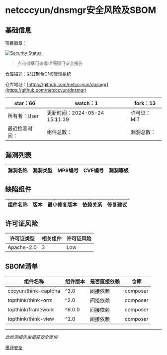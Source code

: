 # netcccyun/dnsmgr安全风险及SBOM

## 基础信息

项目徽章：

[![Security Status](https://www.murphysec.com/platform3/v31/badge/1798065877093322752.svg)](https://www.murphysec.com/console/report/1777050398681198592/1798065877093322752)

> 点击徽章可查看详细项目安全报告

仓库描述：彩虹聚合DNS管理系统

仓库地址：[https://github.com/netcccyun/dnsmgr](https://github.com/netcccyun/dnsmgr)

| star：66 | watch：1 | fork：13 |
| ----------- | -------------- | ------------ |
| 所有者：User | 更新时间：2024-05-24 15:11:39 | 许可证：MIT |
| 最近检测时间： | 组件总数： | 漏洞总数： |




## 漏洞列表

| 漏洞名称 | 漏洞类型 | MPS编号 | CVE编号 | 漏洞等级 |
| ------- | ------ | ------- | ------ | ----- |





## 缺陷组件

| 组件名称 | 版本 | 最小修复版本 | 依赖关系 | 修复建议 |
| -------- | ---- | ------------ | -------- | -------- |





## 许可证风险

| 许可证类型 | 相关组件 | 许可证风险 |
| ---------- | -------- | ---------- |
|Apache-2.0|3|Low|




## SBOM清单

| 组件名称 | 组件版本 | 是否直接依赖 | 仓库 |
| -------- | -------- | ------------ | ---- |
|cccyun/think-captcha|^3.0|间接依赖|composer|
|topthink/think-orm|^2.0|间接依赖|composer|
|topthink/framework|^6.0.0|间接依赖|composer|
|topthink/think-view|^1.0|间接依赖|composer|


------

*此检测报告由墨菲安全提供*

[墨菲安全](www.murphysec.com)